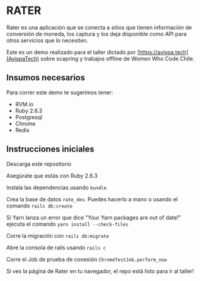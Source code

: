 # RATER

Rater es una aplicación que se conecta a sitios que tienen información de conversión
de moneda, los captura y los deja disponible como API para otros servicios que lo necesiten.

Este es un demo realizado para el taller dictado por [https://avispa.tech](AvispaTech) sobre scapring
y trabajos offline de Women Who Code Chile.

## Insumos necesarios

Para correr este demo te sugerimos tener:

  - RVM.io 
  - Ruby 2.6.3
  - Postgresql
  - Chrome
  - Redis
  
## Instrucciones iniciales

Descarga este repositorio

Asegúrate que estás con Ruby 2.6.3

Instala las dependencias usando `bundle`

Crea la base de datos `rate_dev`. Puedes hacerlo a mano o usando el comando `rails db:create`

Si Yarn lanza un error que dice "Your Yarn packages are out of date!" ejecuta el comando `yarn install --check-files`

Corre la migración con `rails db:migrate`

Abre la consola de rails usando `rails c`

Corre el Job de prueba de conexión `ChromeTestJob.perform_now`

Si ves la página de Rater en tu navegador, el repo está listo para ir al taller!
